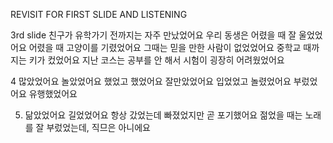 REVISIT FOR FIRST SLIDE AND LISTENING

3rd slide
친구가 유학가기 전까지는 자주 만났었어요
우리 동생은 어렸을 때 잘 울었었어요
어렸을 때 고양이를 기렸었어요
그때는 믿을 만한 사람이 없었었어요
중학교 때까지는 키가 컸었어요
지난 코스는 공부를 안 해서 시험이 굉장히 어려웠었어요

4
많았었어요
놀았었어요
했었고
했었어요
잘만았었어요
입었었고
놀렸었어요
부렀었어요
유행했었어요

5.  닮았었어요
    길었었어요
    항상 갔었는데
    빠졌었지만 곧 포기했어요
    젊었을 때는 노래를 잘 부렀었는데, 직므은 아니에요
